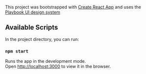  This project was bootstrapped with [Create React App](https://github.com/facebook/create-react-app) and uses the [Playbook UI design system](https://playbook.powerapp.cloud/)

## Available Scripts

In the project directory, you can run:

### `npm start`

Runs the app in the development mode.\
Open [http://localhost:3000](http://localhost:3000) to view it in the browser.


